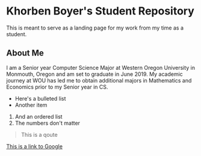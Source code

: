 # Khorben Boyer's Student Repository

This is meant to serve as a landing page for my work from my time as a student.

## About Me

I am a Senior year Computer Science Major at Western Oregon University in Monmouth, Oregon and am set to graduate in June 2019. My academic journey at WOU has led me to obtain additional majors in Mathematics and Economics prior to my Senior year in CS.

* Here's a bulleted list
* Another item

1. And an ordered list
1. The numbers don't matter

> This is a qoute

[This is a link to Google](https://google.com)
